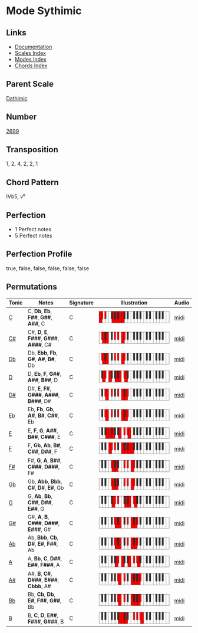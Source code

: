 # Mode Sythimic

## Links

- [Documentation](README.md)
- [Scales Index](Scales.md)
- [Modes Index](Modes.md)
- [Chords Index](Chords.md)

## Parent Scale

[Dathimic](ScaleDathimic.md)

## Number

[2699](https://ianring.com/musictheory/scales/2699)

## Transposition

1, 2, 4, 2, 2, 1

## Chord Pattern

IVb5, v⁰

## Perfection

- 1 Perfect notes
- 5 Perfect notes

## Perfection Profile

true, false, false, false, false, false

## Permutations

| Tonic | Notes | Signature | Illustration | Audio |
|-------|-------|-----------|--------------|-------|
| [C](ModeCNaturalSythimic.md) | C, **Db**, **Eb**, **F##**, **G##**, **A##**, C | C | ![CNaturalSythimic](ModeCNaturalSythimic.png) | [midi](https://github.com/edipermadi/music/blob/main/docs/ModeCNaturalSythimic.mid?raw=true) |
| [C#](ModeCSharpSythimic.md) | C#, **D**, **E**, **F###**, **G###**, **A###**, C# | C | ![CSharpSythimic](ModeCSharpSythimic.png) | [midi](https://github.com/edipermadi/music/blob/main/docs/ModeCSharpSythimic.mid?raw=true) |
| [Db](ModeDFlatSythimic.md) | Db, **Ebb**, **Fb**, **G#**, **A#**, **B#**, Db | C | ![DFlatSythimic](ModeDFlatSythimic.png) | [midi](https://github.com/edipermadi/music/blob/main/docs/ModeDFlatSythimic.mid?raw=true) |
| [D](ModeDNaturalSythimic.md) | D, **Eb**, **F**, **G##**, **A##**, **B##**, D | C | ![DNaturalSythimic](ModeDNaturalSythimic.png) | [midi](https://github.com/edipermadi/music/blob/main/docs/ModeDNaturalSythimic.mid?raw=true) |
| [D#](ModeDSharpSythimic.md) | D#, **E**, **F#**, **G###**, **A###**, **B###**, D# | C | ![DSharpSythimic](ModeDSharpSythimic.png) | [midi](https://github.com/edipermadi/music/blob/main/docs/ModeDSharpSythimic.mid?raw=true) |
| [Eb](ModeEFlatSythimic.md) | Eb, **Fb**, **Gb**, **A#**, **B#**, **C##**, Eb | C | ![EFlatSythimic](ModeEFlatSythimic.png) | [midi](https://github.com/edipermadi/music/blob/main/docs/ModeEFlatSythimic.mid?raw=true) |
| [E](ModeENaturalSythimic.md) | E, **F**, **G**, **A##**, **B##**, **C###**, E | C | ![ENaturalSythimic](ModeENaturalSythimic.png) | [midi](https://github.com/edipermadi/music/blob/main/docs/ModeENaturalSythimic.mid?raw=true) |
| [F](ModeFNaturalSythimic.md) | F, **Gb**, **Ab**, **B#**, **C##**, **D##**, F | C | ![FNaturalSythimic](ModeFNaturalSythimic.png) | [midi](https://github.com/edipermadi/music/blob/main/docs/ModeFNaturalSythimic.mid?raw=true) |
| [F#](ModeFSharpSythimic.md) | F#, **G**, **A**, **B##**, **C###**, **D###**, F# | C | ![FSharpSythimic](ModeFSharpSythimic.png) | [midi](https://github.com/edipermadi/music/blob/main/docs/ModeFSharpSythimic.mid?raw=true) |
| [Gb](ModeGFlatSythimic.md) | Gb, **Abb**, **Bbb**, **C#**, **D#**, **E#**, Gb | C | ![GFlatSythimic](ModeGFlatSythimic.png) | [midi](https://github.com/edipermadi/music/blob/main/docs/ModeGFlatSythimic.mid?raw=true) |
| [G](ModeGNaturalSythimic.md) | G, **Ab**, **Bb**, **C##**, **D##**, **E##**, G | C | ![GNaturalSythimic](ModeGNaturalSythimic.png) | [midi](https://github.com/edipermadi/music/blob/main/docs/ModeGNaturalSythimic.mid?raw=true) |
| [G#](ModeGSharpSythimic.md) | G#, **A**, **B**, **C###**, **D###**, **E###**, G# | C | ![GSharpSythimic](ModeGSharpSythimic.png) | [midi](https://github.com/edipermadi/music/blob/main/docs/ModeGSharpSythimic.mid?raw=true) |
| [Ab](ModeAFlatSythimic.md) | Ab, **Bbb**, **Cb**, **D#**, **E#**, **F##**, Ab | C | ![AFlatSythimic](ModeAFlatSythimic.png) | [midi](https://github.com/edipermadi/music/blob/main/docs/ModeAFlatSythimic.mid?raw=true) |
| [A](ModeANaturalSythimic.md) | A, **Bb**, **C**, **D##**, **E##**, **F###**, A | C | ![ANaturalSythimic](ModeANaturalSythimic.png) | [midi](https://github.com/edipermadi/music/blob/main/docs/ModeANaturalSythimic.mid?raw=true) |
| [A#](ModeASharpSythimic.md) | A#, **B**, **C#**, **D###**, **E###**, **Cbbb**, A# | C | ![ASharpSythimic](ModeASharpSythimic.png) | [midi](https://github.com/edipermadi/music/blob/main/docs/ModeASharpSythimic.mid?raw=true) |
| [Bb](ModeBFlatSythimic.md) | Bb, **Cb**, **Db**, **E#**, **F##**, **G##**, Bb | C | ![BFlatSythimic](ModeBFlatSythimic.png) | [midi](https://github.com/edipermadi/music/blob/main/docs/ModeBFlatSythimic.mid?raw=true) |
| [B](ModeBNaturalSythimic.md) | B, **C**, **D**, **E##**, **F###**, **G###**, B | C | ![BNaturalSythimic](ModeBNaturalSythimic.png) | [midi](https://github.com/edipermadi/music/blob/main/docs/ModeBNaturalSythimic.mid?raw=true) |
